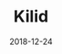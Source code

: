 ---
layout: site
title: "Kilid"
date: 2018-12-24
categories: [community]
version: 5.2.11
major: 5
minor: 2
patch: 11
slug: kilid
link: https://kilid.com/
submitter: alizoli
permalink: /sites/:slug
---